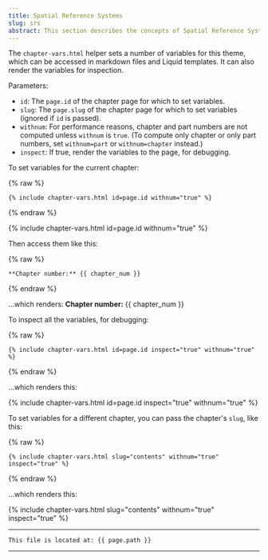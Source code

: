 ```yaml
---
title: Spatial Reference Systems
slug: srs
abstract: This section describes the concepts of Spatial Reference Systesm - SRS.
---
```


The `chapter-vars.html` helper sets a number of variables for this theme,
which can be accessed in markdown files and Liquid templates.
It can also render the variables for inspection.

Parameters:
- `id`: The `page.id` of the chapter page for which to set variables.
- `slug`: The `page.slug` of the chapter page for which to set variables (ignored if `id` is passed).
- `withnum`: For performance reasons, chapter and part numbers are not computed unless `withnum` is `true`. (To compute only chapter or only part numbers, set `withnum=part` or `withnum=chapter` instead.)
- `inspect`: If true, render the variables to the page, for debugging.

To set variables for the current chapter:

{% raw %}
```
{% include chapter-vars.html id=page.id withnum="true" %}
```
{% endraw %}

{% include chapter-vars.html id=page.id withnum="true" %}

Then access them like this: 

{% raw %}
```
**Chapter number:** {{ chapter_num }}
```
{% endraw %}

...which renders:
**Chapter number:** {{ chapter_num }}

To inspect all the variables, 
for debugging:

{% raw %}
```
{% include chapter-vars.html id=page.id inspect="true" withnum="true" %}
```
{% endraw %}

...which renders this:

{% include chapter-vars.html id=page.id inspect="true" withnum="true" %}

To set variables for a different chapter,
you can pass the chapter's `slug`,
like this:

{% raw %}
```
{% include chapter-vars.html slug="contents" withnum="true" inspect="true" %}
```
{% endraw %}

...which renders this:

{% include chapter-vars.html slug="contents" withnum="true" inspect="true" %}


---
```
This file is located at: {{ page.path }}
```
---
